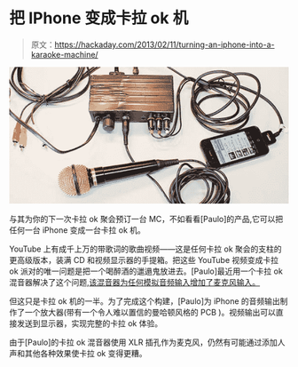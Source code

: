 # 把 IPhone 变成卡拉 ok 机

> 原文：<https://hackaday.com/2013/02/11/turning-an-iphone-into-a-karaoke-machine/>

![setup](img/5963fdc60d302deafc1c335b65c3efcc.png)

与其为你的下一次卡拉 ok 聚会预订一台 MC，不如看看[Paulo]的产品,它可以把任何一台 iPhone 变成一台卡拉 ok 机。

YouTube 上有成千上万的带歌词的歌曲视频——这是任何卡拉 ok 聚会的支柱的更高级版本，装满 CD 和视频显示器的手提箱。把这些 YouTube 视频变成卡拉 ok 派对的唯一问题是把一个喝醉酒的邋遢鬼放进去。[Paulo]最近用一个卡拉 ok 混音器解决了这个问题[,该混音器为任何模拟音频输入增加了麦克风输入。](http://paulorenato.com/joomla/index.php?option=com_content&view=article&id=98:karaoke-mixer&catid=4:projects&Itemid=4)

但这只是卡拉 ok 机的一半。为了完成这个构建，[Paulo]为 iPhone 的音频输出制作了一个放大器(带有一个令人难以置信的曼哈顿风格的 PCB )。视频输出可以直接发送到显示器，实现完整的卡拉 ok 体验。

由于[Paulo]的卡拉 ok 混音器使用 XLR 插孔作为麦克风，仍然有可能通过添加人声和其他各种效果使卡拉 ok 变得更糟。
